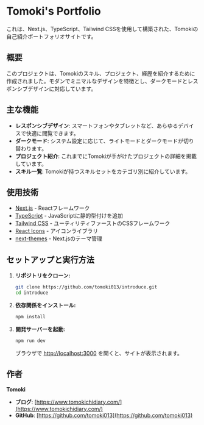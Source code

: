 # Tomoki's Portfolio

これは、Next.js、TypeScript、Tailwind CSSを使用して構築された、Tomokiの自己紹介ポートフォリオサイトです。

## 概要

このプロジェクトは、Tomokiのスキル、プロジェクト、経歴を紹介するために作成されました。モダンでミニマルなデザインを特徴とし、ダークモードとレスポンシブデザインに対応しています。

## 主な機能

- **レスポンシブデザイン**: スマートフォンやタブレットなど、あらゆるデバイスで快適に閲覧できます。
- **ダークモード**: システム設定に応じて、ライトモードとダークモードが切り替わります。
- **プロジェクト紹介**: これまでにTomokiが手がけたプロジェクトの詳細を掲載しています。
- **スキル一覧**: Tomokiが持つスキルセットをカテゴリ別に紹介しています。

## 使用技術

- [Next.js](https://nextjs.org/) - Reactフレームワーク
- [TypeScript](https://www.typescriptlang.org/) - JavaScriptに静的型付けを追加
- [Tailwind CSS](https://tailwindcss.com/) - ユーティリティファーストのCSSフレームワーク
- [React Icons](https://react-icons.github.io/react-icons/) - アイコンライブラリ
- [next-themes](https://github.com/pacocoursey/next-themes) - Next.jsのテーマ管理

## セットアップと実行方法

1.  **リポジトリをクローン:**
    ```bash
    git clone https://github.com/tomoki013/introduce.git
    cd introduce
    ```

2.  **依存関係をインストール:**
    ```bash
    npm install
    ```

3.  **開発サーバーを起動:**
    ```bash
    npm run dev
    ```

    ブラウザで [http://localhost:3000](http://localhost:3000) を開くと、サイトが表示されます。

## 作者

**Tomoki**

- **ブログ**: [https://www.tomokichidiary.com/](https://www.tomokichidiary.com/)
- **GitHub**: [https://github.com/tomoki013](https://github.com/tomoki013)
